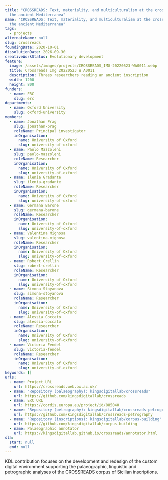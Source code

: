 ```yaml
---
title: "CROSSREADS: Text, materiality, and multiculturalism at the crossroads of
  the ancient Mediterranea"
name: "CROSSREADS: Text, materiality, and multiculturalism at the crossroads of
  the ancient Mediterranea"
tags:
  - projects
alternateName: null
slug: crossreads
foundingDate: 2020-10-01
dissolutionDate: 2026-09-30
creativeWorkStatus: Evolutionary development
feature:
  image: /assets/images/projects/CROSSREADS_IMG-20220523-WA0011.webp
  title: Crossreads Img 20220523 W A0011
  description: Threes researchers reading an ancient inscription
  width: 1200
  height: 800
funders:
  - name: ERC
    slug: erc
departments:
  - name: Oxford University
    slug: oxford-university
members:
  - name: Jonathan Prag
    slug: jonathan-prag
    roleName: Principal investigator
    inOrganisation:
      name: University of Oxford
      slug: university-of-oxford
  - name: Paolo Mazzoleni
    slug: paolo-mazzoleni
    roleName: Researcher
    inOrganisation:
      name: University of Oxford
      slug: university-of-oxford
  - name: Ilenia Gradante
    slug: ilenia-gradante
    roleName: Researcher
    inOrganisation:
      name: University of Oxford
      slug: university-of-oxford
  - name: Germana Barone
    slug: germana-barone
    roleName: Researcher
    inOrganisation:
      name: University of Oxford
      slug: university-of-oxford
  - name: Valentina Mignosa
    slug: valentina-mignosa
    roleName: Researcher
    inOrganisation:
      name: University of Oxford
      slug: university-of-oxford
  - name: Robert Crellin
    slug: robert-crellin
    roleName: Researcher
    inOrganisation:
      name: University of Oxford
      slug: university-of-oxford
  - name: Simona Stoyanova
    slug: simona-stoyanova
    roleName: Researcher
    inOrganisation:
      name: University of Oxford
      slug: university-of-oxford
  - name: Alessia Coccato
    slug: alessia-coccato
    roleName: Researcher
    inOrganisation:
      name: University of Oxford
      slug: university-of-oxford
  - name: Victoria Fendel
    slug: victoria-fendel
    roleName: Researcher
    inOrganisation:
      name: University of Oxford
      slug: university-of-oxford
keywords: []
urls:
  - name: Project URL
    url: https://crossreads.web.ox.ac.uk/
  - name: "Repository (palaeography): kingsdigitallab/crossreads"
    url: https://github.com/kingsdigitallab/crossreads
  - name: ERC URL
    url: https://cordis.europa.eu/project/id/885040
  - name: "Repository (petrography): kingsdigitallab/crossreads-petrography"
    url: https://github.com/kingsdigitallab/crossreads-petrography
  - name: "Repository (inscriptions): kingsdigitallab/corpus-building"
    url: https://github.com/kingsdigitallab/corpus-building
  - name: Palaeographic annotator
    url: https://kingsdigitallab.github.io/crossreads/annotator.html
sla:
  start: null
  end: null
---
```


KDL contribution focuses on the development and redesign of the custom digital environment supporting the palaeographic, linguistic and petrographic analyses of the CROSSREADS corpus of Sicilian inscriptions.
